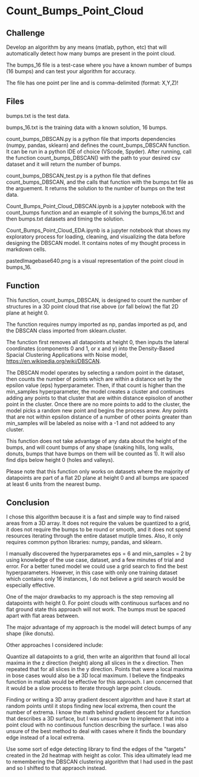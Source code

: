 # Count_Bumps_Point_Cloud

## Challenge

Develop an algorithm by any means (matlab, python, etc) that will automatically detect how many bumps are present in the point cloud.

The bumps_16 file is a test-case where you have a known number of bumps (16 bumps) and can test your algorithm for accuracy. 

The file has one point per line and is comma-delimited (format: X,Y,Z)!

## Files

bumps.txt is the test data.

bumps_16.txt is the training data with a known solution, 16 bumps.

count_bumps_DBSCAN.py is a python file that imports dependencies (numpy, pandas, sklearn) and defines the count_bumps_DBSCAN function.  It can be run in a python IDE of choice (VScode, Spyder).  After running, call the function count_bumps_DBSCAN() with the path to your desired csv dataset and it will return the number of bumps.

count_bumps_DBSCAN_test.py is a python file that defines count_bumps_DBSCAN, and the calls that function with the bumps.txt file as the arguement.  It returns the solution to the number of bumps on the test data. 

Count_Bumps_Point_Cloud_DBSCAN.ipynb is a jupyter notebook with the count_bumps function and an example of it solving the bumps_16.txt and then bumps.txt datasets and timing the solution.  

Count_Bumps_Point_Cloud_EDA.ipynb is a jupyter notebook that shows my exploratory process for loading, cleaning, and visualizing the data before designing the DBSCAN model.  It contains notes of my thought process in markdown cells.  

pastedImagebase640.png is a visual representation of the point cloud in bumps_16.

## Function

This function, count_bumps_DBSCAN, is designed to count the number of structures in a 3D point cloud that rise above (or fall below) the flat 2D plane at height 0.  

The function requires numpy imported as np, pandas imported as pd, and the DBSCAN class imported from sklearn.cluster.

The function first removes all datapoints at height 0, then inputs the lateral coordinates (components 0 and 1, or x and y) into the Density-Based Spacial Clustering Applications with Noise model, https://en.wikipedia.org/wiki/DBSCAN.  

The DBSCAN model operates by selecting a random point in the dataset, then counts the number of points which are within a distance set by the epsilon value (eps) hyperparameter.  Then, if that count is higher than the min_samples hyperparameter, the model creates a cluster and continues adding any points to that cluster that are within distance episolon of another point in the cluster.  Once there are no more points to add to the cluster, the model picks a random new point and begins the process anew.  Any points that are not within epsilon distance of a number of other points greater than min_samples will be labeled as noise with a -1 and not addeed to any cluster. 

This function does not take advantage of any data about the height of the bumps, and will count bumps of any shape (snaking hills, long walls, donuts, bumps that have bumps on them will be counted as 1).  It will also find dips below height 0 (holes and valleys). 

Please note that this function only works on datasets where the majority of datapoints are part of a flat 2D plane at height 0 and all bumps are spaced at least 6 units from the nearest bump.

## Conclusion

I chose this algorithm because it is a fast and simple way to find raised areas from a 3D array. It does not require the values be quantized to a grid, it does not require the bumps to be round or smooth, and it does not spend resources iterating through the entire dataset mutiple times. Also, it only requires common python libraries: numpy, pandas, and sklearn.

I manually discovered the hyperparametes eps = 6 and min_samples = 2 by using knowledge of the use case, dataset, and a few minutes of trial and error. For a better tuned model we could use a grid search to find the best hyperparameters. However, in this case with only one training dataset which contains only 16 instances, I do not believe a grid search would be especially effective.

One of the major drawbacks to my approach is the step removing all datapoints with height 0. For point clouds with continuous surfaces and no flat ground state this approach will not work. The bumps must be spaced apart with flat areas between.

The major advantage of my approach is the model will detect bumps of any shape (like donuts).

Other approaches I considered include:

Quantize all datapoints to a grid, then write an algorithm that found all local maxima in the z direction (height) along all slices in the x direction. Then repeated that for all slices in the y direction. Points that were a local maxima in bose cases would also be a 3D local maximum. I believe the findpeaks function in matlab would be effective for this approach. I am concerned that it would be a slow process to iterate through large point clouds.

Finding or writing a 3D array gradient descent algorithm and have it start at random points until it stops finding new local extrema, then count the number of extrema. I know the math behind gradient descent for a function that describes a 3D surface, but I was unsure how to implement that into a point cloud with no continuous function describing the surface. I was also unsure of the best method to deal with cases where it finds the boundary edge instead of a local extrema.

Use some sort of edge detecting library to find the edges of the "targets" created in the 2d heatmap with height as color. This idea ultimately lead me to remembering the DBSCAN clustering algorithm that I had used in the past and so I shifted to that appraoch instead.
